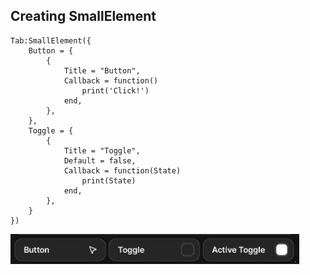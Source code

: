 ## Creating SmallElement
```luau
Tab:SmallElement({
    Button = {
        {
            Title = "Button",
            Callback = function()
                print('Click!')
            end,
        },
    },
    Toggle = {
        {
            Title = "Toggle",
            Default = false,
            Callback = function(State)
                print(State)
            end,
        },
    }
})
```

![SmallElement](https://github.com/SSHRKs/LumeUI/blob/main/Images/SmallElements.png)
